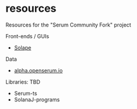 # resources
Resources for the "Serum Community Fork" project

Front-ends / GUIs
- [Solape](https://dex.solape.io/#/market/8BnEgHoWFysVcuFFX7QztDmzuH8r5ZFvyP3sYwn1XTh6)

Data
- [alpha.openserum.io](https://alpha.openserum.io)

Libraries: TBD
- Serum-ts
- SolanaJ-programs
